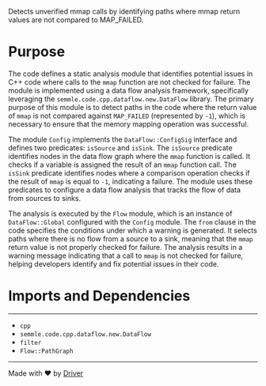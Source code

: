 <!--------------------------------------------------------------------------------->
<!-- IMPORTANT: This file is auto-generated by Driver (https://driver.ai). -------->
<!-- Manual edits may be overwritten on future commits. --------------------------->
<!--------------------------------------------------------------------------------->

Detects unverified mmap calls by identifying paths where mmap return values are not compared to MAP_FAILED.

# Purpose
The code defines a static analysis module that identifies potential issues in C++ code where calls to the `mmap` function are not checked for failure. The module is implemented using a data flow analysis framework, specifically leveraging the `semmle.code.cpp.dataflow.new.DataFlow` library. The primary purpose of this module is to detect paths in the code where the return value of `mmap` is not compared against `MAP_FAILED` (represented by `-1`), which is necessary to ensure that the memory mapping operation was successful.

The module `Config` implements the `DataFlow::ConfigSig` interface and defines two predicates: `isSource` and `isSink`. The `isSource` predicate identifies nodes in the data flow graph where the `mmap` function is called. It checks if a variable is assigned the result of an `mmap` function call. The `isSink` predicate identifies nodes where a comparison operation checks if the result of `mmap` is equal to `-1`, indicating a failure. The module uses these predicates to configure a data flow analysis that tracks the flow of data from sources to sinks.

The analysis is executed by the `Flow` module, which is an instance of `DataFlow::Global` configured with the `Config` module. The `from` clause in the code specifies the conditions under which a warning is generated. It selects paths where there is no flow from a source to a sink, meaning that the `mmap` return value is not properly checked for failure. The analysis results in a warning message indicating that a call to `mmap` is not checked for failure, helping developers identify and fix potential issues in their code.
# Imports and Dependencies

---
- `cpp`
- `semmle.code.cpp.dataflow.new.DataFlow`
- `filter`
- `Flow::PathGraph`



---
Made with ❤️ by [Driver](https://www.driver.ai/)